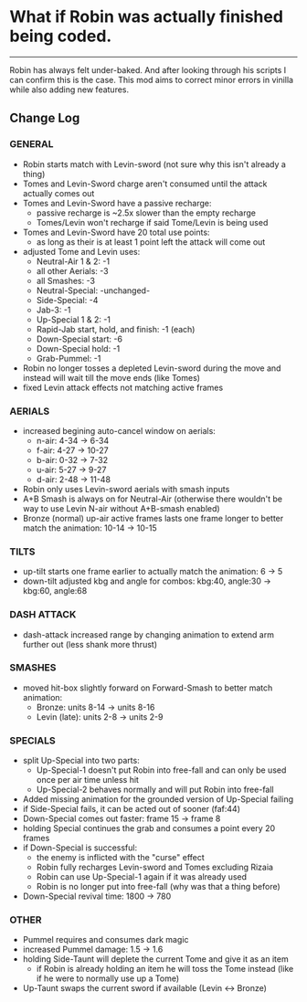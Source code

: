 # What if Robin was actually finished being coded.
--------------------------------------------------------------------------
Robin has always felt under-baked. And after looking through his scripts I can confirm this is the case. 
This mod aims to correct minor errors in vinilla while also adding new features.

## Change Log

### GENERAL
- Robin starts match with Levin-sword (not sure why this isn't already a thing)
- Tomes and Levin-Sword charge aren't consumed until the attack actually comes out
- Tomes and Levin-Sword have a passive recharge:
	- passive recharge is ~2.5x slower than the empty recharge
	- Tomes/Levin won't recharge if said Tome/Levin is being used
- Tomes and Levin-Sword have 20 total use points:
	- as long as their is at least 1 point left the attack will come out
- adjusted Tome and Levin uses:
	- Neutral-Air 1 & 2: -1
	- all other Aerials: -3
	- all Smashes: -3
	- Neutral-Special: -unchanged-
	- Side-Special: -4
	- Jab-3: -1
	- Up-Special 1 & 2: -1
	- Rapid-Jab start, hold, and finish: -1 (each)
	- Down-Special start: -6
	- Down-Special hold: -1
	- Grab-Pummel: -1
- Robin no longer tosses a depleted Levin-sword during the move and instead will wait till the move ends (like Tomes)
- fixed Levin attack effects not matching active frames

### AERIALS
- increased begining auto-cancel window on aerials:
	- n-air: 4-34 -> 6-34
	- f-air: 4-27 -> 10-27
	- b-air: 0-32 -> 7-32
	- u-air: 5-27 -> 9-27
	- d-air: 2-48 -> 11-48
- Robin only uses Levin-sword aerials with smash inputs
- A+B Smash is always on for Neutral-Air (otherwise there wouldn't be way to use Levin N-air without A+B-smash enabled)
- Bronze (normal) up-air active frames lasts one frame longer to better match the animation: 10-14 -> 10-15

### TILTS
- up-tilt starts one frame earlier to actually match the animation: 6 -> 5
- down-tilt adjusted kbg and angle for combos: kbg:40, angle:30 -> kbg:60, angle:68

### DASH ATTACK
- dash-attack increased range by changing animation to extend arm further out (less shank more thrust)

### SMASHES
- moved hit-box slightly forward on Forward-Smash to better match animation:
	- Bronze: units 8-14 -> units 8-16
	- Levin (late): units 2-8 -> units 2-9

### SPECIALS
- split Up-Special into two parts:
	- Up-Special-1 doesn't put Robin into free-fall and can only be used once per air time unless hit
	- Up-Special-2 behaves normally and will put Robin into free-fall
- Added missing animation for the grounded version of Up-Special failing
- if Side-Special fails, it can be acted out of sooner (faf:44)
- Down-Special comes out faster: frame 15 -> frame 8
- holding Special continues the grab and consumes a point every 20 frames
- if Down-Special is successful:
	- the enemy is inflicted with the "curse" effect
	- Robin fully recharges Levin-sword and Tomes excluding Rizaia
	- Robin can use Up-Special-1 again if it was already used
	- Robin is no longer put into free-fall (why was that a thing before)
- Down-Special revival time: 1800 -> 780

### OTHER
- Pummel requires and consumes dark magic
- increased Pummel damage: 1.5 -> 1.6
- holding Side-Taunt will deplete the current Tome and give it as an item
	- if Robin is already holding an item he will toss the Tome instead (like if he were to normally use up a Tome)
- Up-Taunt swaps the current sword if available (Levin <-> Bronze)

